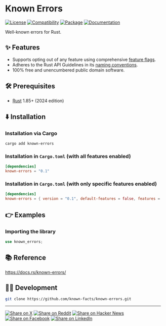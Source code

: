 # Known Errors

[![License](https://img.shields.io/badge/license-Public%20Domain-blue.svg)](https://unlicense.org)
[![Compatibility](https://img.shields.io/badge/rust-1.85%2B-blue)](https://blog.rust-lang.org/2025/02/20/Rust-1.85.0/)
[![Package](https://img.shields.io/crates/v/known-errors)](https://crates.io/crates/known-errors)
[![Documentation](https://docs.rs/known-errors/badge.svg)](https://docs.rs/known-errors/)

Well-known errors for Rust.

## ✨ Features

- Supports opting out of any feature using comprehensive [feature flags].
- Adheres to the Rust API Guidelines in its [naming conventions].
- 100% free and unencumbered public domain software.

## 🛠️ Prerequisites

- [Rust](https://rust-lang.org) 1.85+ (2024 edition)

## ⬇️ Installation

### Installation via Cargo

```bash
cargo add known-errors
```

### Installation in `Cargo.toml` (with all features enabled)

```toml
[dependencies]
known-errors = "0.1"
```

### Installation in `Cargo.toml` (with only specific features enabled)

```toml
[dependencies]
known-errors = { version = "0.1", default-features = false, features = ["serde"] }
```

## 👉 Examples

### Importing the library

```rust
use known_errors;
```

## 📚 Reference

https://docs.rs/known-errors/

## 👨‍💻 Development

```bash
git clone https://github.com/known-facts/known-errors.git
```

---

[![Share on X](https://img.shields.io/badge/share%20on-x-03A9F4?logo=x)](https://x.com/intent/post?url=https://github.com/known-facts/known-errors&text=Known%20Errors)
[![Share on Reddit](https://img.shields.io/badge/share%20on-reddit-red?logo=reddit)](https://reddit.com/submit?url=https://github.com/known-facts/known-errors&title=Known%20Errors)
[![Share on Hacker News](https://img.shields.io/badge/share%20on-hn-orange?logo=ycombinator)](https://news.ycombinator.com/submitlink?u=https://github.com/known-facts/known-errors&t=Known%20Errors)
[![Share on Facebook](https://img.shields.io/badge/share%20on-fb-1976D2?logo=facebook)](https://www.facebook.com/sharer/sharer.php?u=https://github.com/known-facts/known-errors)
[![Share on LinkedIn](https://img.shields.io/badge/share%20on-linkedin-3949AB?logo=linkedin)](https://www.linkedin.com/sharing/share-offsite/?url=https://github.com/known-facts/known-errors)

[feature flags]: https://github.com/known-facts/known-errors/blob/master/lib/known-errors/Cargo.toml
[naming conventions]: https://rust-lang.github.io/api-guidelines/naming.html
